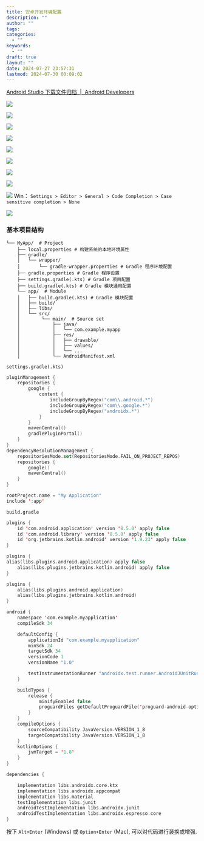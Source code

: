 ```yaml
---
title: 安卓开发环境配置
description: ""
author: ""
tags: 
categories:
  - ""
keywords:
  - ""
draft: true
layout: ""
date: 2024-07-27 23:57:31
lastmod: 2024-07-30 00:09:02
---
```



[Android Studio 下载文件归档  |  Android Developers](https://developer.android.com/studio/archive)

![](安卓开发环境配置.assets/image-20240728101048.png)

![](安卓开发环境配置.assets/image-20240728101417.png)

![](安卓开发环境配置.assets/image-20240728101752.png)

![](安卓开发环境配置.assets/image-20240728101904.png)

![](安卓开发环境配置.assets/image-20240728102053.png)


![](安卓开发环境配置.assets/image-20240728102414.png)

![](安卓开发环境配置.assets/image-20240728102452.png)

![](安卓开发环境配置.assets/image-20240728102614.png)

![](安卓开发环境配置.assets/image-20240728102745.png)
Win： `Settings > Editor > General > Code Completion > Case sensitive completion > None`

![](安卓开发环境配置.assets/image-20240728103009.png)

### 基本项目结构

```
└── MyApp/  # Project
    ├── local.properties # 构建系统的本地环境属性
    ├── gradle/
    │   └── wrapper/
    │       └── gradle-wrapper.properties # Gradle 程序环境配置
    ├── gradle.properties # Gradle 程序设置
    ├── settings.gradle(.kts) # Gradle 项目配置
    ├── build.gradle(.kts) # Gradle 模块通用配置
    └── app/  # Module
    │   ├── build.gradle(.kts) # Gradle 模块配置
    │   ├── build/
    │   ├── libs/
    │   └── src/
    │        └── main/  # Source set
    │            ├── java/
    │            │   └── com.example.myapp
    │            ├── res/
    │            │   ├── drawable/
    │            │   ├── values/
    │            │   └── ...
    │            └── AndroidManifest.xml
```

`settings.gradle(.kts)`

```kotlin
pluginManagement {
    repositories {
        google {
            content {
                includeGroupByRegex("com\\.android.*")
                includeGroupByRegex("com\\.google.*")
                includeGroupByRegex("androidx.*")
            }
        }
        mavenCentral()
        gradlePluginPortal()
    }
}
dependencyResolutionManagement {
    repositoriesMode.set(RepositoriesMode.FAIL_ON_PROJECT_REPOS)
    repositories {
        google()
        mavenCentral()
    }
}

rootProject.name = "My Application"
include ':app'

```

`build.gradle`

```kotlin
plugins {
    id 'com.android.application' version '8.5.0' apply false
    id 'com.android.library' version '8.5.0' apply false
    id 'org.jetbrains.kotlin.android' version '1.9.23' apply false
}

plugins {
alias(libs.plugins.android.application) apply false
    alias(libs.plugins.jetbrains.kotlin.android) apply false
}
```

```kotlin
plugins {
    alias(libs.plugins.android.application)
    alias(libs.plugins.jetbrains.kotlin.android)
}

android {
    namespace 'com.example.myapplication'
    compileSdk 34

    defaultConfig {
        applicationId "com.example.myapplication"
        minSdk 24
        targetSdk 34
        versionCode 1
        versionName "1.0"

        testInstrumentationRunner "androidx.test.runner.AndroidJUnitRunner"
    }

    buildTypes {
        release {
            minifyEnabled false
            proguardFiles getDefaultProguardFile('proguard-android-optimize.txt'), 'proguard-rules.pro'
        }
    }
    compileOptions {
        sourceCompatibility JavaVersion.VERSION_1_8
        targetCompatibility JavaVersion.VERSION_1_8
    }
    kotlinOptions {
        jvmTarget = '1.8'
    }
}

dependencies {

    implementation libs.androidx.core.ktx
    implementation libs.androidx.appcompat
    implementation libs.material
    testImplementation libs.junit
    androidTestImplementation libs.androidx.junit
    androidTestImplementation libs.androidx.espresso.core
}
```


按下 `Alt+Enter` (Windows) 或 `Option+Enter` (Mac), 可以对代码进行装换或增强.
